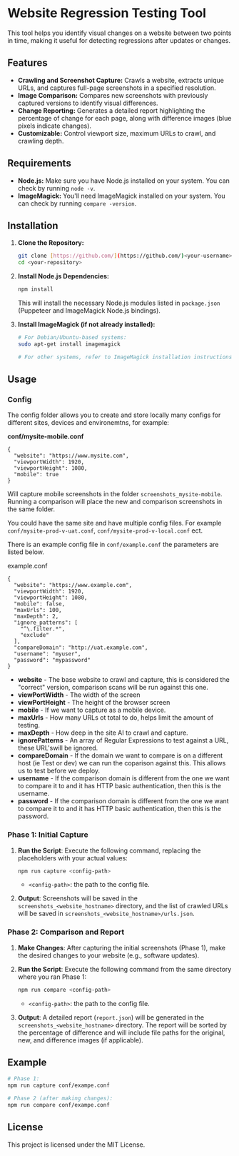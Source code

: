 # Website Regression Testing Tool

This tool helps you identify visual changes on a website between two points in time, making it useful for detecting regressions after updates or changes.

## Features

*   **Crawling and Screenshot Capture:** Crawls a website, extracts unique URLs, and captures full-page screenshots in a specified resolution.
*   **Image Comparison:** Compares new screenshots with previously captured versions to identify visual differences.
*   **Change Reporting:** Generates a detailed report highlighting the percentage of change for each page, along with difference images (blue pixels indicate changes).
*   **Customizable:**  Control viewport size, maximum URLs to crawl, and crawling depth.

## Requirements

*   **Node.js:** Make sure you have Node.js installed on your system. You can check by running `node -v`.
*   **ImageMagick:** You'll need ImageMagick installed on your system. You can check by running `compare -version`.

## Installation

1. **Clone the Repository:**
   ```bash
   git clone [https://github.com/](https://github.com/)<your-username>/<your-repository>.git
   cd <your-repository>
   ```

2. **Install Node.js Dependencies:**
    ```bash
    npm install
    ```
      This will install the necessary Node.js modules listed in `package.json` (Puppeteer and ImageMagick Node.js bindings).

3. **Install ImageMagick (if not already installed):**
    ```bash
    # For Debian/Ubuntu-based systems:
    sudo apt-get install imagemagick

    # For other systems, refer to ImageMagick installation instructions.
    ```

## Usage

### Config

The config folder allows you to create and store locally many configs for different sites, devices and environemtns, for example:

**conf/mysite-mobile.conf**
```
{
  "website": "https://www.mysite.com",
  "viewportWidth": 1920,
  "viewportHeight": 1080,
  "mobile": true
}
```

Will capture mobile screenshots in the folder `screenshots_mysite-mobile`. Running a comparison will place the new and comparison screenshots in the same folder.

You could have the same site and have multiple config files. For example `conf/mysite-prod-v-uat.conf`, `conf/mysite-prod-v-local.conf` ect.



There is an example config file in `conf/example.conf` the parameters are listed below.

example.conf
```
{
  "website": "https://www.example.com",
  "viewportWidth": 1920,
  "viewportHeight": 1080,
  "mobile": false,
  "maxUrls": 100,
  "maxDepth": 2,
  "ignore_patterns": [
    "^\.filter.*", 
    "exclude"
  ],
  "compareDomain": "http://uat.example.com",
  "username": "myuser",
  "password": "mypassword"
}
```

 * **website** - The base website to crawl and capture, this is considered the "correct" version, comparison scans will be run against this one.
 * **viewPortWidth** - The width of the screen
 * **viewPortHeight** - The height of the browser screen
 * **mobile** - If we want to capture as a mobile device.
 * **maxUrls** - How many URLs ot total to do, helps limit the amount of testing.
 * **maxDepth** - How deep in the site AI to crawl and capture.
 * **ignorePatterns** - An array of Regular Expressions to test against a URL, these URL'swill be ignored.
 * **compareDomain** - If the domain we want to compare is on a different host (ie Test or dev) we can run the coparison against this. This allows us to test before we deploy.
 * **username** - If the comparison domain is different from the one we want to compare it to and it has HTTP basic authentication, then this is the username.
 * **password** - If the comparison domain is different from the one we want to compare it to and it has HTTP basic authentication, then this is the password.




### Phase 1: Initial Capture

1. **Run the Script**: Execute the following command, replacing the placeholders with your actual values:
    ```bash
    npm run capture <config-path>
    ```

    * `<config-path>`: the path to the config file.

    
2. **Output**: Screenshots will be saved in the `screenshots_<website_hostname>` directory, and the list of crawled URLs will be saved in `screenshots_<website_hostname>/urls.json`.


### Phase 2: Comparison and Report

1. **Make Changes**: After capturing the initial screenshots (Phase 1), make the desired changes to your website (e.g., software updates).
2. **Run the Script**: Execute the following command from the same directory where you ran Phase 1:
    ```bash
    npm run compare <config-path>
    ```

    * `<config-path>`: the path to the config file.


3. **Output**: A detailed report (`report.json`) will be generated in the `screenshots_<website_hostname>` directory. The report will be sorted by the percentage of difference and will include file paths for the original, new, and difference images (if applicable).

## Example

```bash
# Phase 1:
npm run capture conf/exampe.conf

# Phase 2 (after making changes):
npm run compare conf/exampe.conf
```

## License

This project is licensed under the MIT License.

